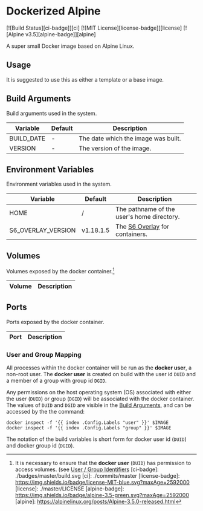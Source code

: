 # Dockerized Alpine
[![Build Status][ci-badge]][ci] [![MIT License][license-badge]][license] [![Alpine v3.5][alpine-badge]][alpine]

A super small Docker image based on Alpine Linux. 

## Usage

It is suggested to use this as either a template or a base image.

## Build Arguments

Build arguments used in the system.

| Variable | Default | Description |
| -------- | ------- |------------ |
| BUILD_DATE | - | The date which the image was built. |
| VERSION | - | The version of the image. |

## Environment Variables

Environment variables used in the system.

| Variable | Default | Description |
| -------- | ------- |------------ |
| HOME | / | The pathname of the user's home directory. |
| S6_OVERLAY_VERSION | v1.18.1.5 | The [S6 Overlay](https://github.com/just-containers/s6-overlay/releases) for containers. |

## Volumes

Volumes exposed by the docker container.[^1]

| Volume | Description |
| ------ | ----------- |

## Ports

Ports exposed by the docker container.

| Port | Description |
| ---- | ----------- |

### User and Group Mapping

All processes within the docker container will be run as the **docker user**, a non-root user.  The **docker user** is created on build with the user id `DUID` and a member of a group with group id `DGID`.  

Any permissions on the host operating system (OS) associated with either the user (`DUID`) or group (`DGID`) will be associated with the docker container.  The values of `DUID` and `DGID` are visible in the [Build Arguments](#Build-Arguments), and can be accessed by the the command:

```console
docker inspect -f '{{ index .Config.Labels "user" }}' $IMAGE
docker inspect -f '{{ index .Config.Labels "group" }}' $IMAGE
```

The notation of the build variables is short form for docker user id (`DUID`) and docker group id (`DGID`). 

[^1]: It is necessary to ensure that the **docker user** (`DUID`) has permission to access volumes. (see [User / Group Identifiers](#User-and-Group-Mapping)
[ci-badge]: ./badges/master/build.svg
[ci]: ./commits/master
[license-badge]: https://img.shields.io/badge/license-MIT-blue.svg?maxAge=2592000
[license]: ./master/LICENSE
[alpine-badge]: https://img.shields.io/badge/alpine-3.5-green.svg?maxAge=2592000
[alpine]: https://alpinelinux.org/posts/Alpine-3.5.0-released.html